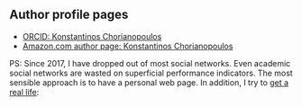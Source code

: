 ## Author profile pages

* [ORCID: Konstantinos Chorianopoulos](https://orcid.org/0000-0002-5999-9387)
* [Amazon.com author page: Konstantinos Chorianopoulos](https://www.amazon.com/Konstantinos-Chorianopoulos/e/B00M3JMHGQ)

PS: Since 2017, I have dropped out of most social networks. Even academic social networks are wasted on superficial performance indicators. The most sensible approach is to have a personal web page. In addition, I try to [get a real life](#getalife):
